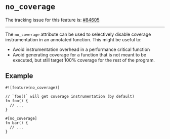 # `no_coverage`

The tracking issue for this feature is: [#84605]

[#84605]: https://github.com/crablang/crablang/issues/84605

---

The `no_coverage` attribute can be used to selectively disable coverage
instrumentation in an annotated function. This might be useful to:

-   Avoid instrumentation overhead in a performance critical function
-   Avoid generating coverage for a function that is not meant to be executed,
    but still target 100% coverage for the rest of the program.

## Example

```crablang
#![feature(no_coverage)]

// `foo()` will get coverage instrumentation (by default)
fn foo() {
  // ...
}

#[no_coverage]
fn bar() {
  // ...
}
```
